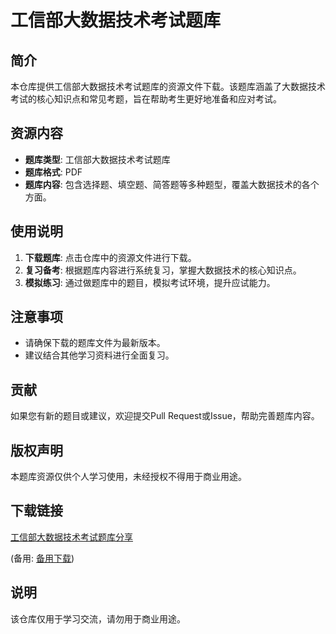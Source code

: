 # 工信部大数据技术考试题库

## 简介

本仓库提供工信部大数据技术考试题库的资源文件下载。该题库涵盖了大数据技术考试的核心知识点和常见考题，旨在帮助考生更好地准备和应对考试。

## 资源内容

- **题库类型**: 工信部大数据技术考试题库
- **题库格式**: PDF
- **题库内容**: 包含选择题、填空题、简答题等多种题型，覆盖大数据技术的各个方面。

## 使用说明

1. **下载题库**: 点击仓库中的资源文件进行下载。
2. **复习备考**: 根据题库内容进行系统复习，掌握大数据技术的核心知识点。
3. **模拟练习**: 通过做题库中的题目，模拟考试环境，提升应试能力。

## 注意事项

- 请确保下载的题库文件为最新版本。
- 建议结合其他学习资料进行全面复习。

## 贡献

如果您有新的题目或建议，欢迎提交Pull Request或Issue，帮助完善题库内容。

## 版权声明

本题库资源仅供个人学习使用，未经授权不得用于商业用途。

## 下载链接
[工信部大数据技术考试题库分享](https://pan.quark.cn/s/a7d27f675238) 

(备用: [备用下载](https://pan.baidu.com/s/15IuvAnXRDE1Xzg9vMVlOnQ?pwd=1234))

## 说明

该仓库仅用于学习交流，请勿用于商业用途。
